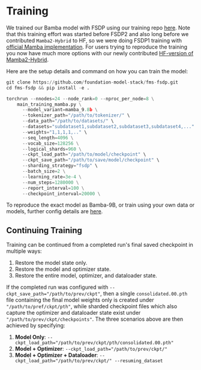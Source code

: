 # Training

We trained our Bamba model with FSDP using our training repo [here](https://github.com/foundation-model-stack/fms-fsdp/tree/main).
Note that this training effort was started before FSDP2 and also long before we contributed
`Mamba2-Hybrid` to HF, so we were doing FSDP1 training with [official Mamba implementation](https://github.com/state-spaces/mamba).
For users trying to reproduce the training you now have much more options with our newly
contributed [HF-version of Mamba2-Hybrid](https://github.com/huggingface/transformers/tree/main/src/transformers/models/bamba).

Here are the setup details and command on how you can train the model:

``` python
git clone https://github.com/foundation-model-stack/fms-fsdp.git
cd fms-fsdp && pip install -e .

torchrun --nnodes=24 --node_rank=0 --nproc_per_node=8 \
    main_training_mamba.py \
      --model_variant=mamba_9.8b \
      --tokenizer_path="/path/to/tokenizer/" \
      --data_path="/path/to/datasets/" \
      --datasets="subdataset1,subdataset2,subdataset3,subdataset4,..." \
      --weights="1,1,1,1,.." \
      --seq_length=4096 \
      --vocab_size=128256 \
      --logical_shards=960 \
      --ckpt_load_path="/path/to/model/checkpoint" \
      --ckpt_save_path="/path/to/save/model/checkpoint" \
      --sharding_strategy="fsdp" \
      --batch_size=2 \
      --learning_rate=3e-4 \
      --num_steps=1280000 \
      --report_interval=100 \
      --checkpoint_interval=20000 \
```
To reproduce the exact model as Bamba-9B, or train using your own data or models, further config details are [here](data/README.md).

## Continuing Training

Training can be continued from a completed run's final saved checkpoint in multiple ways:
 1. Restore the model state only.
 2. Restore the model and optimizer state.
 3. Restore the entire model, optimizer, and dataloader state.

If the completed run was configured with `--ckpt_save_path="/path/to/prev/ckpt"`, then a single
`consolidated.00.pth` file containing the final model weights only is created under `"/path/to/pref/ckpt/pth"`, while
sharded checkpoint files which also capture the optimizer and dataloader state exist under
`"/path/to/prev/ckpt/checkpoints"`. The three scenarios above are then achieved by specifying:
 1. **Model Only**: `--ckpt_load_path="/path/to/prev/ckpt/pth/consolidated.00.pth"`
 2. **Model + Optimizer**: `--ckpt_load_path="/path/to/prev/ckpt/"`
 3. **Model + Optimizer + Dataloader**: `--ckpt_load_path="/path/to/prev/ckpt/" --resuming_dataset`

